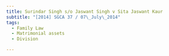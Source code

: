 ```yaml
---
title: Surindar Singh s/o Jaswant Singh v Sita Jaswant Kaur
subtitle: "[2014] SGCA 37 / 07\_July\_2014"
tags:
  - Family Law
  - Matrimonial assets
  - Division

---
```


